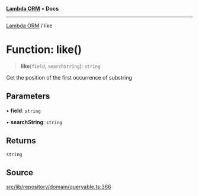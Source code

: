 [**Lambda ORM**](../README.md) • **Docs**

***

[Lambda ORM](../README.md) / like

# Function: like()

> **like**(`field`, `searchString`): `string`

Get the position of the first occurrence of substring

## Parameters

• **field**: `string`

• **searchString**: `string`

## Returns

`string`

## Source

[src/lib/repository/domain/queryable.ts:366](https://github.com/lambda-orm/lambdaorm-base/blob/4cf2de441f2b52a79b8dbd828c5ce7422ffa163a/src/lib/repository/domain/queryable.ts#L366)
